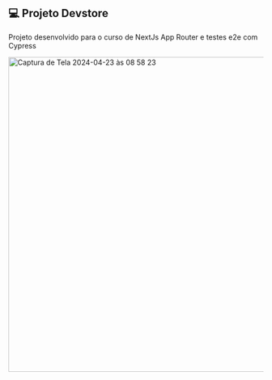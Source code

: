 ## 💻 Projeto Devstore

Projeto desenvolvido para o curso de NextJs App Router e testes e2e com Cypress

<img width="623" alt="Captura de Tela 2024-04-23 às 08 58 23" src="https://github.com/MoisesSRJR/IgDevstore/assets/63628121/9f7a47e6-ebb6-4117-9949-972c1fda90ea">
